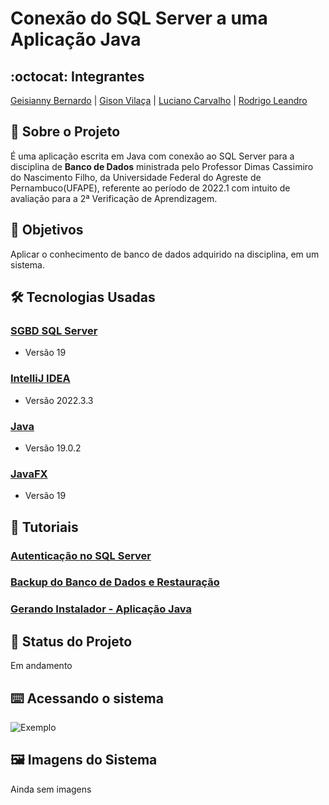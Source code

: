# Conexão do SQL Server a uma Aplicação Java


## :octocat: Integrantes
[Geisianny Bernardo](https://github.com/Geisianny) | [Gison Vilaça](https://github.com/gison-vilaca) | [Luciano Carvalho](https://github.com/jlalvescarvalho) | [Rodrigo Leandro](https://github.com/rudrigozx)


## :page_with_curl: Sobre o Projeto
É uma aplicação escrita em Java com conexão ao SQL Server para a disciplina de __Banco de Dados__ ministrada pelo Professor Dimas Cassimiro do Nascimento Filho, da  Universidade Federal do Agreste de Pernambuco(UFAPE), referente ao período de 2022.1 com intuito de avaliação para a 2ª Verificação de Aprendizagem.


## :round_pushpin: Objetivos
Aplicar o conhecimento de banco de dados adquirido na disciplina, em um sistema.


## :hammer_and_wrench: Tecnologias Usadas
### [SGBD SQL Server](https://www.microsoft.com/pt-br/sql-server/sql-server-downloads)
*   Versão 19
### [IntelliJ IDEA](https://www.jetbrains.com/idea/)
*   Versão 2022.3.3
### [Java](https://www.java.com/pt-BR/)
*   Versão 19.0.2
### [JavaFX](https://openjfx.io/)
*   Versão 19


## :memo: Tutoriais
### [Autenticação no SQL Server](https://www.youtube.com/watch?v=IbArd7cn2x4&t=153s)
### [Backup do Banco de Dados e Restauração](https://www.youtube.com/watch?v=ndkxT7aEgWM&t=1s)
### [Gerando Instalador - Aplicação Java](https://www.youtube.com/watch?v=uZnseHc2PBA&t=136s)


## :construction: Status do Projeto
Em andamento


## :keyboard: Acessando o sistema
![Exemplo](https://user-images.githubusercontent.com/117764233/227300143-83aa74fa-f3cf-43db-ab19-c535a210348b.png)


## :framed_picture: Imagens do Sistema
Ainda sem imagens


